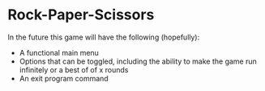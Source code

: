 # Rock-Paper-Scissors
In the future this game will have the following (hopefully):
- A functional main menu
- Options that can be toggled, including the ability to make the game run infinitely or a best of of x rounds
- An exit program command 
